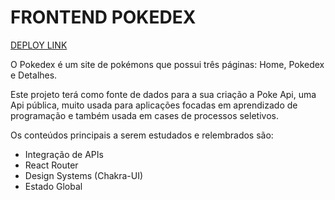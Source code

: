 # FRONTEND POKEDEX
[DEPLOY LINK](frontend-pokedex-theta.vercel.app)


O Pokedex é um site de pokémons que possui três páginas: Home, Pokedex e Detalhes.

Este projeto terá como fonte de dados para a sua criação a Poke Api, uma Api pública, muito usada para aplicações focadas em aprendizado de programação e também usada em cases de processos seletivos.

Os conteúdos principais a serem estudados e relembrados são:

- Integração de APIs
- React Router
- Design Systems (Chakra-UI)
- Estado Global
